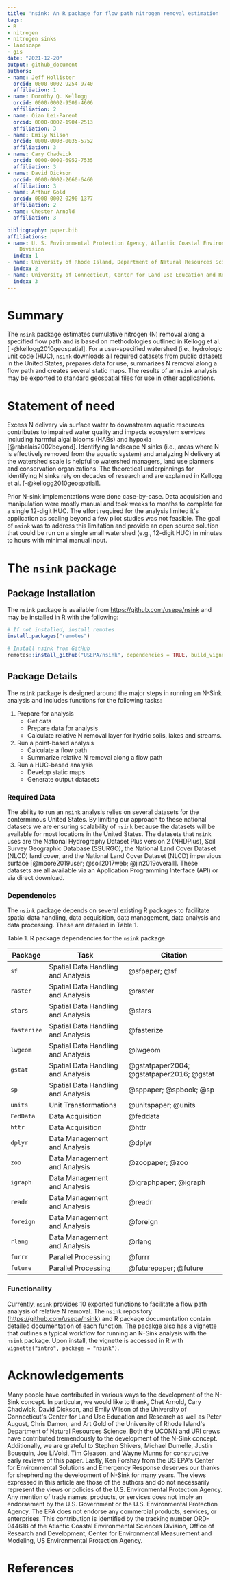 ```yaml
---
title: 'nsink: An R package for flow path nitrogen removal estimation'
tags:
- R
- nitrogen
- nitrogen sinks
- landscape
- gis
date: "2021-12-20"
output: github_document
authors:
- name: Jeff Hollister
  orcid: 0000-0002-9254-9740
  affiliation: 1
- name: Dorothy Q. Kellogg
  orcid: 0000-0002-9509-4606
  affiliation: 2
- name: Qian Lei-Parent
  orcid: 0000-0002-1904-2513
  affiliation: 3
- name: Emily Wilson
  orcid: 0000-0003-0035-5752
  affiliation: 3
- name: Cary Chadwick
  orcid: 0000-0002-6952-7535
  affiliation: 3
- name: David Dickson
  orcid: 0000-0002-2660-6460
  affiliation: 3
- name: Arthur Gold
  orcid: 0000-0002-0290-1377
  affiliation: 2
- name: Chester Arnold
  affiliation: 3

bibliography: paper.bib
affiliations:
- name: U. S. Environmental Protection Agency, Atlantic Coastal Environmental Sciences
    Division
  index: 1
- name: University of Rhode Island, Department of Natural Resources Science
  index: 2
- name: University of Connecticut, Center for Land Use Education and Research
  index: 3
---
```

  
  
# Summary

The `nsink` package estimates cumulative nitrogen (N) removal along a specified flow path and is based on methodologies outlined in Kellogg et al. [ -@kellogg2010geospatial]. For a user-specified watershed (i.e., hydrologic unit code (HUC), `nsink` downloads all required datasets from public datasets in the United States, prepares data for use, summarizes N removal along a flow path and creates several static maps.  The results of an `nsink` analysis may be exported to standard geospatial files for use in other applications.  

# Statement of need

Excess N delivery via surface water to downstream aquatic resources contributes to impaired water quality and impacts ecosystem services including harmful algal blooms (HABs) and hypoxia [@rabalais2002beyond]. Identifying landscape N sinks (i.e., areas where N is effectively removed from the aquatic system) and analyzing N delivery at the watershed scale is helpful to watershed managers, land use planners and conservation organizations.  The theoretical underpinnings for identifying N sinks rely on decades of research and are explained in Kellogg et al. [-@kellogg2010geospatial]. 

Prior N-sink implementations were done case-by-case.  Data acquisition and manipulation were mostly manual and took weeks to months to complete for a single 12-digit HUC.  The effort required for the analysis limited it's application as scaling beyond a few pilot studies was not feasible.  The goal of `nsink` was to address this limitation and provide an open source solution that could be run on a single small watershed (e.g., 12-digit HUC) in minutes to hours with minimal manual input.

# The `nsink` package

## Package Installation
The `nsink` package is available from <https://github.com/usepa/nsink> and may be installed in R with the following:

```r
# If not installed, install remotes
install.packages("remotes")

# Install nsink from GitHub
remotes::install_github("USEPA/nsink", dependencies = TRUE, build_vignettes = TRUE)
```

## Package Details

The `nsink` package is designed around the major steps in running an N-Sink analysis and includes functions for the following tasks:

1. Prepare for analysis
    - Get data
    - Prepare data for analysis
    - Calculate relative N removal layer for hydric soils, lakes and streams.
2. Run a point-based analysis 
    - Calculate a flow path 
    - Summarize relative N removal along a flow path
3. Run a HUC-based analysis
    - Develop static maps
    - Generate output datasets

### Required Data

The ability to run an `nsink` analysis relies on several datasets for the conterminous United States.  By limiting our approach to these national datasets we are ensuring scalability of `nsink` because the datasets will be available for most locations in the United States.  The datasets that `nsink` uses are the National Hydrography Dataset Plus version 2 (NHDPlus), Soil Survey Geographic Database (SSURGO), the National Land Cover Dataset (NLCD) land cover, and the National Land Cover Dataset (NLCD) impervious surface [@moore2019user; @soil2017web; @jin2019overall]. These datasets are all available via an Application Programming Interface (API) or via direct download.   

### Dependencies

The `nsink` package depends on several existing R packages to facilitate spatial data handling, data acquisition, data management, data analysis and data processing.  These are detailed in Table 1.  

Table 1. R package dependencies for the `nsink` package

|Package|Task|Citation|
|-------|----|--------|
|`sf`|Spatial Data Handling and Analysis|@sfpaper; @sf|
|`raster`|Spatial Data Handling and Analysis|@raster|
|`stars`|Spatial Data Handling and Analysis|@stars|
|`fasterize`|Spatial Data Handling and Analysis|@fasterize|
|`lwgeom`|Spatial Data Handling and Analysis|@lwgeom|
|`gstat`|Spatial Data Handling and Analysis|@gstatpaper2004; @gstatpaper2016; @gstat|
|`sp`|Spatial Data Handling and Analysis|@sppaper; @spbook; @sp|
|`units`|Unit Transformations|@unitspaper; @units|
|`FedData`|Data Acquisition|@feddata|
|`httr`|Data Acquisition|@httr|
|`dplyr`|Data Management and Analysis|@dplyr|
|`zoo`|Data Management and Analysis|@zoopaper; @zoo|
|`igraph`|Data Management and Analysis|@igraphpaper; @igraph|
|`readr`|Data Management and Analysis|@readr|
|`foreign`|Data Management and Analysis|@foreign|
|`rlang`|Data Management and Analysis|@rlang|
|`furrr`|Parallel Processing|@furrr|
|`future`|Parallel Processing|@futurepaper; @future|


### Functionality

Currently, `nsink` provides 10 exported functions to facilitate a flow path analysis of relative N removal. The `nsink` repository (<https://github.com/usepa/nsink>) and R package documentation contain detailed documentation of each function.  The pacakge also has a vignette that outlines a typical workflow for running an N-Sink analysis with the `nsink` package.  Upon install, the vignette is accessed in R with `vignette("intro", package = "nsink")`. 

# Acknowledgements
    
Many people have contributed in various ways to the development of the N-Sink concept.  In particular, we would like to thank, Chet Arnold, Cary Chadwick, David Dickson, and Emily Wilson of the University of Connecticut's Center for Land Use Education and Research as well as Peter August, Chris Damon, and Art Gold of the University of Rhode Island's Department of Natural Resources Science.  Both the UCONN and URI crews have contributed tremendously to the development of the N-Sink concept.  Additionally, we are grateful to Stephen Shivers, Michael Dumelle, Justin Bousquin, Joe LiVolsi, Tim Gleason, and Wayne Munns for constructive early reviews of this paper. Lastly, Ken Forshay from the US EPA's Center for Environmental Solutions and Emergency Response deserves our thanks for shepherding the development of N-Sink for many years. The views expressed in this article are those of the authors and do not necessarily represent the views or policies of the U.S. Environmental Protection Agency. Any mention of trade names, products, or services does not imply an endorsement by the U.S. Government or the U.S. Environmental Protection Agency. The EPA does not endorse any commercial products, services, or enterprises. This contribution is identified by the tracking number ORD-044618 of the Atlantic Coastal Environmental Sciences Division, Office of Research and Development, Center for Environmental Measurement and Modeling, US Environmental Protection Agency.
    
# References
